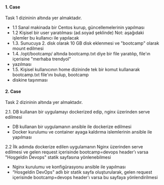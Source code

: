 
#### 1. Case

Task 1 dizininin altında yer almaktadır.

- 1.1 Sanal makinada bir Centos kurup, güncellemelerinin yapılması
- 1.2 Kişisel bir user yaratılması (ad.soyad şeklinde) Not: aşağıdaki işlemler bu kullanıcı ile yapılacak
- 1.3. Sunucuya 2. disk olarak 10 GB disk eklenmesi ve "bootcamp" olarak mount edilmesi
- 1.4. /opt/bootcamp/ altında bootcamp.txt diye bir file yaratılıp, file'ın içerisine "merhaba trendyol"
- yazılması
- 1.5. Kişisel kullanıcının home dizininde tek bir komut kullanarak bootcamp.txt file'ını bulup, bootcamp
- diskine taşınması


#### 2. Case

Task 2 dizininin altında yer almaktadır.

2.1. DB kullanan bir uygulamayı dockerized edip, nginx üzerinden serve edilmesi

- DB kullanan bir uygulamanın ansible ile dockerize edilmesi
- Docker kurulumu ve container ayaga kaldırma islemlerinin ansible ile yapılması

2.2 İlk adımda dockerize edilen uygulamanın Nginx üzerinden serve edilmesi ve gelen request içerisinde
bootcamp=devops header'ı varsa "Hoşgeldin Devops" statik sayfasına yönlenebilmesi

- Nginx kurulumu ve konfigürasyonu ansible ile yapılması
- “Hosgeldin DevOps" adlı bir statik sayfa oluşturularak, gelen request içerisinde bootcamp=devops header'ı varsa bu sayfaya yönlendirilmesi
